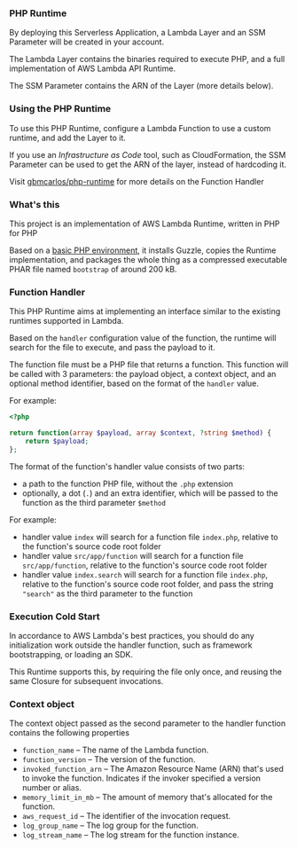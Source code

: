 ### PHP Runtime

By deploying this Serverless Application, a Lambda Layer and an SSM Parameter will be created in your account.

The Lambda Layer contains the binaries required to execute PHP, and a full implementation of AWS Lambda API Runtime.

The SSM Parameter contains the ARN of the Layer (more details below).

### Using the PHP Runtime

To use this PHP Runtime, configure a Lambda Function to use a custom runtime, and add the Layer to it.

If you use an *Infrastructure as Code* tool, such as CloudFormation, the SSM Parameter can be used to get the ARN of the layer, instead of hardcoding it.

Visit [gbmcarlos/php-runtime](https://github.com/gbmcarlos/php-runtime) for more details on the Function Handler


### What's this
This project is an implementation of AWS Lambda Runtime, written in PHP for PHP

Based on a [basic PHP environment](https://github.com/gbmcarlos/php-stack#php-base), it installs Guzzle, copies the Runtime implementation, and packages the whole thing as a compressed executable PHAR file named `bootstrap` of around 200 kB.

### Function Handler

This PHP Runtime aims at implementing an interface similar to the existing runtimes supported in Lambda.

Based on the `handler` configuration value of the function, the runtime will search for the file to execute, and pass the payload to it.

The function file must be a PHP file that returns a function. This function will be called with 3 parameters: the payload object, a context object, and an optional method identifier, based on the format of the `handler` value.

For example:

```php
<?php

return function(array $payload, array $context, ?string $method) {
    return $payload;
};
```

The format of the function's handler value consists of two parts:
- a path to the function PHP file, without the `.php` extension
- optionally, a dot (`.`) and an extra identifier, which will be passed to the function as the third parameter `$method`

For example:
- handler value `index` will search for a function file `index.php`, relative to the function's source code root folder
- handler value `src/app/function` will search for a function file `src/app/function`, relative to the function's source code root folder
- handler value `index.search` will search for a function file `index.php`, relative to the function's source code root folder, and pass the string `"search"` as the third parameter to the function

### Execution Cold Start

In accordance to AWS Lambda's best practices, you should do any initialization work outside the handler function, such as framework bootstrapping, or loading an SDK.

This Runtime supports this, by requiring the file only once, and reusing the same Closure for subsequent invocations.

### Context object

The context object passed as the second parameter to the handler function contains the following properties
- `function_name` – The name of the Lambda function.
- `function_version` – The version of the function.
- `invoked_function_arn` – The Amazon Resource Name (ARN) that's used to invoke the function. Indicates if the invoker specified a version number or alias.
- `memory_limit_in_mb` – The amount of memory that's allocated for the function.
- `aws_request_id` – The identifier of the invocation request.
- `log_group_name` – The log group for the function.
- `log_stream_name` – The log stream for the function instance.
